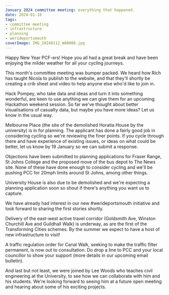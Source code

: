 ```yaml
---
January 2024 committee meeting: everything that happened.
date: 2024-01-10
tags: 
- committee meeting
- infrastructure
- planning 
- werideportsmouth
coverImage: IMG_20240112_WA0008.jpg
---
```


Happy New Year PCF-ers! Hope you all had a great break and have been enjoying the milder weather for all your cycling journeys.

This month's committee meeting was bumper packed. We heard how Rich has taught Nicola to publish to the website, and that they'll shortly be creating a crib sheet and video to help anyone else who'd like to join in.

Hack Pompey, who take data and ideas and turn it into something wonderful, are keen to use anything we can give them for an upcoming Hackathon weekend session. So far we've thought about better visualisations of casualty data, but maybe you have more ideas? Let us know in the usual way. 

Melbourne Place (the site of the demolished Horatia House by the university) is in for planning. The applicant has done a fairly good job in considering cycling so we're reviewing the finer points. If you cycle through there and have experience of existing issues, or ideas on what could be better, let us know by 19 January so we can submit a response.

Objections have been submitted to planning applications for Fraser Range, St Johns College and the proposed move of the bus depot to The News site. None of these have done enough to consider cycling and we'll be pushing PCC for 20mph limits around St Johns, among other things. 

University House is also due to be demolished and we're expecting a planning application soon so shout if there's anything you want us to capture. 

We have already had interest in our new #werideportsmouth initiative and look forward to sharing the first stories shortly. 

Delivery of the east-west active travel corridor (Goldsmith Ave, Winston Churchill Ave and Guildhall Walk) is underway, as are the first of the Transforming Cities schemes. By the summer we expect to have a host of new infrastructure to visit! 

A traffic regulation order for Canal Walk, seeking to make the traffic filter permanent, is now out to consultation. Do drop a line to PCC and your local councillor to show your support (more details in our upcoming email bulletin). 

And last but not least, we were joined by Lee Woods who teaches civil engineering at the University, to see how we can collaborate with him and his students. We're looking forward to seeing him at a future open meeting and hearing about some of his exciting projects. 
